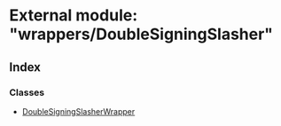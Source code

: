 # External module: "wrappers/DoubleSigningSlasher"

## Index

### Classes

* [DoubleSigningSlasherWrapper](../classes/_wrappers_doublesigningslasher_.doublesigningslasherwrapper.md)
